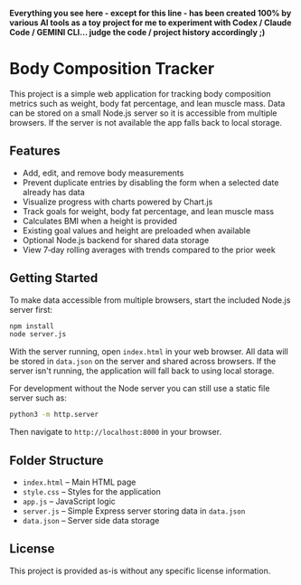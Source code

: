 **Everything you see here - except for this line - has been created 100% by various AI tools as a toy project for me to experiment with Codex / Claude Code / GEMINI CLI... judge the code / project history accordingly ;)**

# Body Composition Tracker

This project is a simple web application for tracking body composition metrics such as weight, body fat percentage, and lean muscle mass. Data can be stored on a small Node.js server so it is accessible from multiple browsers. If the server is not available the app falls back to local storage.

## Features

- Add, edit, and remove body measurements
- Prevent duplicate entries by disabling the form when a selected date already has data
- Visualize progress with charts powered by Chart.js
- Track goals for weight, body fat percentage, and lean muscle mass
- Calculates BMI when a height is provided
- Existing goal values and height are preloaded when available
- Optional Node.js backend for shared data storage
- View 7‑day rolling averages with trends compared to the prior week

## Getting Started

To make data accessible from multiple browsers, start the included Node.js server first:

```bash
npm install
node server.js
```

With the server running, open `index.html` in your web browser. All data will be stored in `data.json` on the server and shared across browsers. If the server isn't running, the application will fall back to using local storage.

For development without the Node server you can still use a static file server such as:

```bash
python3 -m http.server
```

Then navigate to `http://localhost:8000` in your browser.

## Folder Structure

- `index.html` – Main HTML page
- `style.css` – Styles for the application
- `app.js` – JavaScript logic
- `server.js` – Simple Express server storing data in `data.json`
- `data.json` – Server side data storage

## License

This project is provided as-is without any specific license information.
